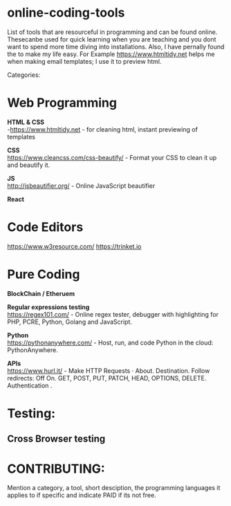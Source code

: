 # online-coding-tools
List of tools that are resourceful in programming and can be found online. Thesecanbe used for quick learning when you are teaching and you dont want to spend more time diving into installations. Also, I have pernally found the to make my life easy. For Example https://www.htmltidy.net helps me when making email templates; I use it to preview html.

Categories:
# Web Programming
**HTML & CSS** <br>
-https://www.htmltidy.net - for cleaning html, instant previewing of templates


**CSS**<br>
https://www.cleancss.com/css-beautify/ - Format your CSS to clean it up and beautify it. 


**JS**<br>
http://jsbeautifier.org/ - Online JavaScript beautifier


**React**<br>

# Code Editors<br>
https://www.w3resource.com/
https://trinket.io


# Pure Coding
**BlockChain / Etheruem**<br>


**Regular expressions testing**<br>
https://regex101.com/ - Online regex tester, debugger with highlighting for PHP, PCRE, Python, Golang and JavaScript.


**Python**<br>
https://pythonanywhere.com/ - Host, run, and code Python in the cloud: PythonAnywhere.


**APIs**<br>
https://www.hurl.it/ - Make HTTP Requests · About. Destination. Follow redirects: Off On. GET, POST, PUT, PATCH, HEAD, OPTIONS, DELETE. Authentication .



# Testing:
**Cross Browser testing**<br>
-





# CONTRIBUTING: 
Mention a category, a tool, short desciption, the programming languages it applies to if specific and indicate PAID if its not free.





